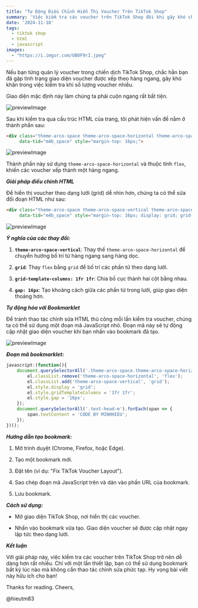 ```yaml
---
title: "Tự Động Điều Chỉnh Hiển Thị Voucher Trên TikTok Shop"
summary: 'Việc kiểm tra các voucher trên TikTok Shop đôi khi gây khó chịu do cách bố trí mặc định. Bài viết này sẽ hướng dẫn cách thay đổi giao diện voucher để dễ kiểm tra hơn thông qua việc tùy chỉnh HTML và tạo bookmark tự động trên trình duyệt.'
date: '2024-11-18'
tags:
  - tiktok shop
  - html
  - javascript
images:
  - "https://i.imgur.com/UBOF9rI.jpeg"
---
```


Nếu bạn từng quản lý voucher trong chiến dịch TikTok Shop, chắc hẳn bạn đã gặp tình trạng giao diện voucher được xếp theo hàng ngang,
gây khó khăn trong việc kiểm tra khi số lượng voucher nhiều.

Giao diện mặc định này làm chúng ta phải cuộn ngang rất bất tiện.

![previewImage](https://i.imgur.com/tjofzQz.jpeg "Result")

Sau khi kiểm tra qua cấu trúc HTML của trang, tôi phát hiện vấn đề nằm ở thành phần sau:


```html
<div class="theme-arco-space theme-arco-space-horizontal theme-arco-space-align-center theme-m4b-space flex overflow-hidden items-stretch" 
	 data-tid="m4b_space" style="margin-top: 16px;">
```

![previewImage](https://i.imgur.com/FBycnVW.jpeg "Result")

Thành phần này sử dụng `theme-arco-space-horizontal` và thuộc tính `flex`, khiến các voucher xếp thành một hàng ngang.

***Giải pháp điều chỉnh HTML***

Để hiển thị voucher theo dạng lưới (grid) dễ nhìn hơn, chúng ta có thể sửa đổi đoạn HTML như sau:


```html
<div class="theme-arco-space theme-arco-space-vertical theme-arco-space-align-center theme-m4b-space grid overflow-hidden items-stretch" 
	 data-tid="m4b_space" style="margin-top: 16px; display: grid; grid-template-columns: 1fr 1fr; gap: 16px;">
```

![previewImage](https://i.imgur.com/INE1TEL.jpeg "Result")


***Ý nghĩa của các thay đổi:***

1. **`theme-arco-space-vertical`**: Thay thế `theme-arco-space-horizontal` để chuyển hướng bố trí từ hàng ngang sang hàng dọc.

2. **`grid`**: Thay `flex` bằng `grid` để bố trí các phần tử theo dạng lưới.

3. **`grid-template-columns: 1fr 1fr`**: Chia bố cục thành hai cột bằng nhau.

4. **`gap: 16px`**: Tạo khoảng cách giữa các phần tử trong lưới, giúp giao diện thoáng hơn.


***Tự động hóa với Bookmarklet***

Để tránh thao tác chỉnh sửa HTML thủ công mỗi lần kiểm tra voucher, chúng ta có thể sử dụng một đoạn mã JavaScript nhỏ.
Đoạn mã này sẽ tự động cập nhật giao diện voucher khi bạn nhấn vào bookmark đã tạo.

![previewImage](https://i.imgur.com/UeFzu89.jpeg "Result")


***Đoạn mã bookmarklet:***


```javascript
javascript:(function(){
    document.querySelectorAll('.theme-arco-space.theme-arco-space-horizontal.theme-arco-space-align-center.theme-m4b-space').forEach(el => {
        el.classList.remove('theme-arco-space-horizontal', 'flex');
        el.classList.add('theme-arco-space-vertical', 'grid');
        el.style.display = 'grid';
        el.style.gridTemplateColumns = '1fr 1fr';
        el.style.gap = '16px';
    });
    document.querySelectorAll('.text-head-m').forEach(span => {
        span.textContent = 'CODE BY MINHHIEU';
    });
})();
```


***Hướng dẫn tạo bookmark:***

1. Mở trình duyệt (Chrome, Firefox, hoặc Edge).

2. Tạo một bookmark mới.

3. Đặt tên (ví dụ: "Fix TikTok Voucher Layout").

4. Sao chép đoạn mã JavaScript trên và dán vào phần URL của bookmark.

5. Lưu bookmark.


***Cách sử dụng:***

- Mở giao diện TikTok Shop, nơi hiển thị các voucher.

- Nhấn vào bookmark vừa tạo. Giao diện voucher sẽ được cập nhật ngay lập tức theo dạng lưới.


***Kết luận***

Với giải pháp này, việc kiểm tra các voucher trên TikTok Shop trở nên dễ dàng hơn rất nhiều. Chỉ với một lần thiết lập,
bạn có thể sử dụng bookmark bất kỳ lúc nào mà không cần thao tác chỉnh sửa phức tạp. Hy vọng bài viết này hữu ích cho bạn!


Thanks for reading. Cheers,


@hieutm83


